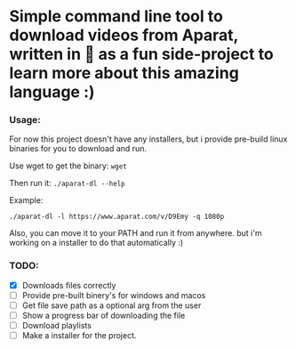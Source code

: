 # Simple command line tool to download videos from Aparat, written in 🦀 as a fun side-project to learn more about this amazing language :)

### Usage:
For now this project doesn't have any installers, but i provide pre-build linux binaries for you to download and run.

Use wget to get the binary:
```wget```

Then run it:
```./aparat-dl --help```

Example:

```./aparat-dl -l https://www.aparat.com/v/D9Emy -q 1080p```

Also, you can move it to your PATH and run it from anywhere. but i'm working on a installer to do that automatically :)

### TODO:
- [x] Downloads files correctly
- [ ] Provide pre-built binery's for windows and macos
- [ ] Get file save path as a optional arg from the user
- [ ] Show a progress bar of downloading the file
- [ ] Download playlists
- [ ] Make a installer for the project.